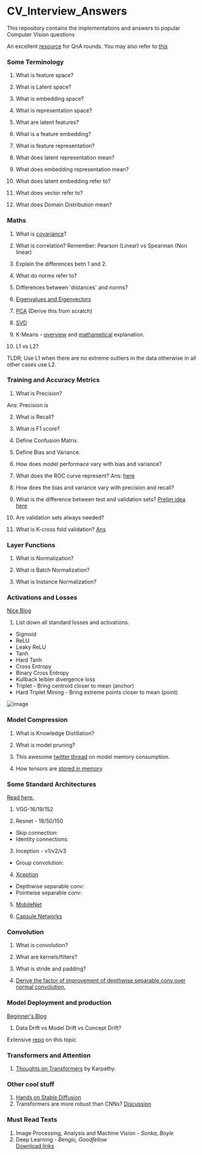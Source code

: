 # CV_Interview_Answers
This repository contains the implementations and answers to popular Computer Vision questions

An excellent [resource](https://arxiv.org/ftp/arxiv/papers/2201/2201.00650.pdf) for QnA rounds. You may also refer to [this](https://ml-notes-rajatgupta.notion.site/ml-notes-rajatgupta/47bf08f60cad49ba83c0675b0a360f6a?v=b9ba5ea7dbf64a2c84f4e8ebac4ba70bhttps://ml-notes-rajatgupta.notion.site/ml-notes-rajatgupta/47bf08f60cad49ba83c0675b0a360f6a?v=b9ba5ea7dbf64a2c84f4e8ebac4ba70b)

### Some Terminology

1. What is feature space?

2. What is Latent space?

3. What is embedding space?

4. What is representation space?

5. What are latent features?

6. What is a feature embedding?

7. What is feature representation?

7. What does latent representation mean?

8. What does embedding representation mean?

9. What does latent embedding refer to?

10. What does vector refer to?

11. What does Domain Distribution mean?

### Maths

1. What is [covariance](https://towardsdatascience.com/covariance-and-correlation-321fdacab168)?

2. What is correlation? Remember: Pearson (Linear) vs Spearman (Non linear)

3. Explain the differences betn 1 and 2.

4. What do norms refer to?

5. Differences between 'distances' and norms?

6. [Eigenvalues and Eigenvectors](https://math.stackexchange.com/questions/23312/what-is-the-importance-of-eigenvalues-eigenvectors) 

7. [PCA](https://www.linkedin.com/feed/update/urn:li:activity:6862677707273199616?updateEntityUrn=urn%3Ali%3Afs_feedUpdate%3A%28V2%2Curn%3Ali%3Aactivity%3A6862677707273199616%29) (Derive this from scratch)

8. [SVD](https://towardsdatascience.com/understanding-singular-value-decomposition-and-its-application-in-data-science-388a54be95d)

8. K-Means - [overview](https://medium.com/@rishit.dagli/build-k-means-from-scratch-in-python-e46bf68aa875) and [mathametical](https://medium.com/analytics-vidhya/k-means-clustering-optimizing-cost-function-mathematically-1ccae156299f) explanation. 

8. L1 vs L2?

TLDR; Use L1 when there are no extreme outliers in the data otherwise in all other cases use L2. 

### Training and Accuracy Metrics

1. What is Precision?

Ans: Precision is 

2. What is Recall?

3. What is F1 score?

4. Define Confusion Matrix.

5. Define Bias and Variance.

6. How does model performace vary with bias and variance?

7. What does the ROC curve represent?
Ans: [here](https://developers.google.com/machine-learning/crash-course/classification/roc-and-auc#:~:text=An%20ROC%20curve%20(receiver%20operating,False%20Positive%20Rate))

8. How does the bias and variance vary with precision and recall?

9. What is the difference between test and validation sets? [Prelim idea here](https://stats.stackexchange.com/questions/19048/what-is-the-difference-between-test-set-and-validation-set)

10. Are validation sets always needed?

11. What is K-cross fold validation? [Ans](https://www.analyticsvidhya.com/blog/2022/02/k-fold-cross-validation-technique-and-its-essentials/)

### Layer Functions

1. What is Normalization?

2. What is Batch Normalization?

2. What is Instance Normalization?

### Activations and Losses 

[Nice Blog](https://rohanvarma.me/Loss-Functions/)

1. List down all standard losses and activations.

* Sigmoid
* ReLU
* Leaky ReLU
* Tanh
* Hard Tanh
* Cross Entropy 
* Binary Cross Entropy
* Kullback leibler divergence loss
* Triplet  - Bring centroid closer to mean (anchor)
* Hard Triplet Mining - Bring extreme points closer to mean (point)

![image](https://user-images.githubusercontent.com/55347156/143975872-0bcf2f0e-3f94-44ba-9a83-0490a9022fa9.png)


### Model Compression

1. What is Knowledge Distillation?

2. What is model pruning?

3. This awesome [twitter thread](https://twitter.com/MishaLaskin/status/1546641202900082688?s=20&t=_0EDwXH88ssxNYxGoTQwvQ) on model memory consumption.

4. How tensors are [stored in memory](https://twitter.com/francoisfleuret/status/1575756258669662208?s=20&t=V7Vfka9JIIFxJuMZhVF5DA)

### Some Standard Architectures
[Read here.](https://theaisummer.com/cnn-architectures/?utm_content=204647940&utm_medium=social&utm_source=linkedin&hss_channel=lcp-42461735)

1. VGG-16/19/152

2. Resnet - 18/50/150

* Skip connection:
* Identity connections:

3. Inception - v1/v2/v3

* Group convolution:

4. [Xception](https://towardsdatascience.com/review-xception-with-depthwise-separable-convolution-better-than-inception-v3-image-dc967dd42568)
* Depthwise separable conv:
* Pointwise separable conv:

5. [MobileNet](https://towardsdatascience.com/review-mobilenetv1-depthwise-separable-convolution-light-weight-model-a382df364b69)

6. [Capsule Networks](https://towardsdatascience.com/capsule-networks-the-new-deep-learning-network-bd917e6818e8)


### Convolution

1. What is convolution?

2. What are kernels/filters?

3. What is stride and padding?

4. [Derive the factor of improvement of depthwise separable conv over normal convolution.](https://towardsdatascience.com/review-xception-with-depthwise-separable-convolution-better-than-inception-v3-image-dc967dd42568)


### Model Deployment and production

[Beginner's Blog](https://stackoverflow.blog/2020/10/12/how-to-put-machine-learning-models-into-production/) 

1. Data Drift vs Model Drift vs Concept Drift?

Extensive [repo](https://github.com/ahkarami/Deep-Learning-in-Production) on this topic

### Transformers and Attention

1. [Thoughts on Transformers](https://twitter.com/karpathy/status/1582807367988654081?s=20&t=pK-Uu90gjXRJ6fARyIVDKg) by Karpathy.

### Other cool stuff

1. [Hands on Stable Diffusion](https://colab.research.google.com/drive/1dlgggNa5Mz8sEAGU0wFCHhGLFooW_pf1?usp=sharing)
2. Transformers are more robust than CNNs? [Discussion](https://proceedings.neurips.cc//paper/2021/file/e19347e1c3ca0c0b97de5fb3b690855a-Paper.pdf)

### Must Read Texts
1. Image Processing, Analysis and Machine Vision - *Sonka, Boyle*
2. Deep Learning - *Bengio, Goodfellow* \
[Download links](https://drive.google.com/drive/folders/1yjtIYdt3fq_YYRrDZaf1P8y_P3CYt2Xi?usp=sharing)
